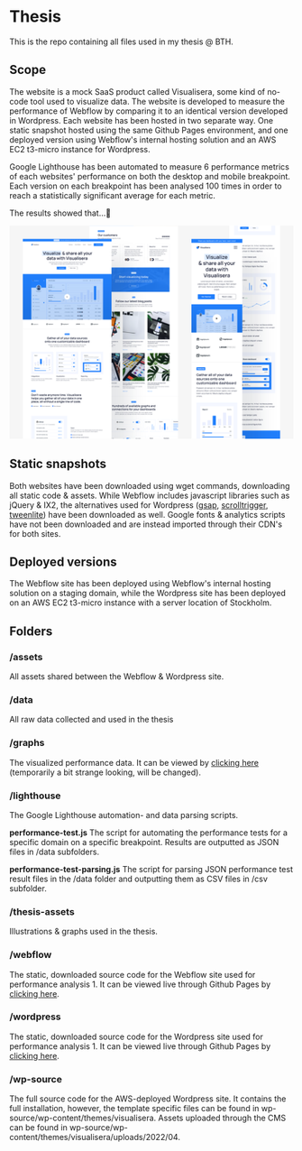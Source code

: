 # Thesis

This is the repo containing all files used in my thesis @ BTH.

## Scope

The website is a mock SaaS product called Visualisera, some kind of no-code tool used to visualize data. The website is developed to measure the performance of Webflow by comparing it to an identical version developed in Wordpress. Each website has been hosted in two separate way. One static snapshot hosted using the same Github Pages environment, and one deployed version using Webflow's internal hosting solution and an AWS EC2 t3-micro instance for Wordpress.

Google Lighthouse has been automated to measure 6 performance metrics of each websites' performance on both the desktop and mobile breakpoint. Each version on each breakpoint has been analysed 100 times in order to reach a statistically significant average for each metric.

The results showed that...🥳

![repo__thumb](./thumb__repo.png)

## Static snapshots

Both websites have been downloaded using wget commands, downloading all static code & assets. While Webflow includes javascript libraries such as jQuery & IX2, the alternatives used for Wordpress ([gsap](https://cdnjs.com/libraries/gsap), [scrolltrigger](https://cdnjs.com/libraries/ScrollTrigger), [tweenlite](https://www.cdnpkg.com/gsap/file/TweenLite.min.js/)) have been downloaded as well. Google fonts & analytics scripts have not been downloaded and are instead imported through their CDN's for both sites.

## Deployed versions

The Webflow site has been deployed using Webflow's internal hosting solution on a staging domain, while the Wordpress site has been deployed on an AWS EC2 t3-micro instance with a server location of Stockholm.

## Folders

### /assets

All assets shared between the Webflow & Wordpress site.

### /data

All raw data collected and used in the thesis

### /graphs

The visualized performance data. It can be viewed by [clicking here](https://robingranqvist.github.io/thesis/graphs/graphs/) (temporarily a bit strange looking, will be changed).

### /lighthouse

The Google Lighthouse automation- and data parsing scripts.

**performance-test.js** The script for automating the performance tests for a specific domain on a specific breakpoint. Results are outputted as JSON files in /data subfolders.

**performance-test-parsing.js** The script for parsing JSON performance test result files in the /data folder and outputting them as CSV files in /csv subfolder.

### /thesis-assets

Illustrations & graphs used in the thesis.

### /webflow

The static, downloaded source code for the Webflow site used for performance analysis 1. It can be viewed live through Github Pages by [clicking here](https://robingranqvist.github.io/thesis/webflow/source).

### /wordpress

The static, downloaded source code for the Wordpress site used for performance analysis 1. It can be viewed live through Github Pages by [clicking here](https://robingranqvist.github.io/thesis/wordpress/source).

### /wp-source

The full source code for the AWS-deployed Wordpress site. It contains the full installation, however, the template specific files can be found in wp-source/wp-content/themes/visualisera. Assets uploaded through the CMS can be found in wp-source/wp-content/themes/visualisera/uploads/2022/04.
